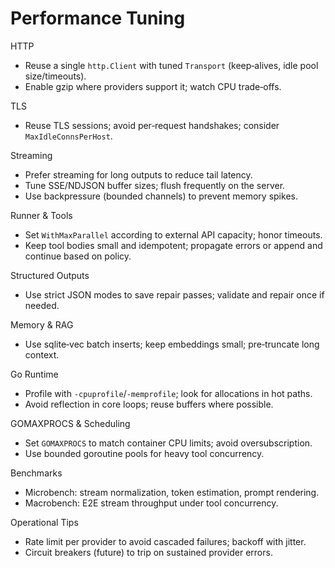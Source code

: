 # Performance Tuning

HTTP
- Reuse a single `http.Client` with tuned `Transport` (keep‑alives, idle pool size/timeouts).
- Enable gzip where providers support it; watch CPU trade‑offs.

TLS
- Reuse TLS sessions; avoid per‑request handshakes; consider `MaxIdleConnsPerHost`.

Streaming
- Prefer streaming for long outputs to reduce tail latency.
- Tune SSE/NDJSON buffer sizes; flush frequently on the server.
- Use backpressure (bounded channels) to prevent memory spikes.

Runner & Tools
- Set `WithMaxParallel` according to external API capacity; honor timeouts.
- Keep tool bodies small and idempotent; propagate errors or append and continue based on policy.

Structured Outputs
- Use strict JSON modes to save repair passes; validate and repair once if needed.

Memory & RAG
- Use sqlite‑vec batch inserts; keep embeddings small; pre‑truncate long context.

Go Runtime
- Profile with `-cpuprofile`/`-memprofile`; look for allocations in hot paths.
- Avoid reflection in core loops; reuse buffers where possible.

GOMAXPROCS & Scheduling
- Set `GOMAXPROCS` to match container CPU limits; avoid oversubscription.
- Use bounded goroutine pools for heavy tool concurrency.

Benchmarks
- Microbench: stream normalization, token estimation, prompt rendering.
- Macrobench: E2E stream throughput under tool concurrency.

Operational Tips
- Rate limit per provider to avoid cascaded failures; backoff with jitter.
- Circuit breakers (future) to trip on sustained provider errors.

